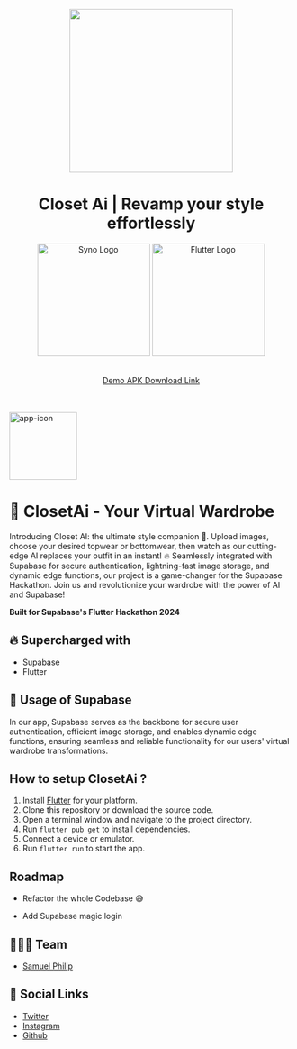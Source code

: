 <p align="center">
  <img src="https://i.postimg.cc/SNcwNHdf/promo.png" height="290"/></p>
  <h1 align="center"><strong>Closet Ai | Revamp your style effortlessly</strong></h1>
  <div align="center">
    <img src="https://i.ibb.co/QrHCr6T/supabase.png" alt="Syno Logo" width="200"  />
    <img src="https://i.ibb.co/Y01y0fc/flutter-logo.png" alt="Flutter Logo" width="200"/>
</div>
<br/>
<p align="center">
  <a href="https://drive.google.com/file/d/1VH6hNLjEf9rv1LEzmuWvthVoz3jKkaEz/view?usp=sharing">Demo APK Download Link</a>
</p>

<br/>
<br/>

<img width="120" alt="app-icon" src="https://i.postimg.cc/pTVS0TM0/logo.png">


# 👾 ClosetAi - Your Virtual Wardrobe

Introducing Closet AI: the ultimate style companion 🌟. Upload images, choose your desired topwear or bottomwear, then watch as our cutting-edge AI replaces your outfit in an instant! 🔥 Seamlessly integrated with Supabase for secure authentication, lightning-fast image storage, and dynamic edge functions, our project is a game-changer for the Supabase Hackathon. Join us and revolutionize your wardrobe with the power of AI and Supabase!

**Built for Supabase's Flutter Hackathon 2024**

## 🔥 Supercharged with

- Supabase
- Flutter

## 💚 Usage of Supabase
In our app, Supabase serves as the backbone for secure user authentication, efficient image storage, and enables dynamic edge functions, ensuring seamless and reliable functionality for our users' virtual wardrobe transformations.

## How to setup **ClosetAi** ?

1. Install [Flutter](https://flutter.dev/docs/get-started/install) for your platform.
2. Clone this repository or download the source code.
3. Open a terminal window and navigate to the project directory.
4. Run `flutter pub get` to install dependencies.
5. Connect a device or emulator.
6. Run `flutter run` to start the app.

## Roadmap

- Refactor the whole Codebase 😅

- Add Supabase magic login


## 🧑🏻‍💻 Team

- [Samuel Philip](https://github.com/ineffablesam)

## 🔗 Social Links

- [Twitter](https://twitter.com/samuelP09301972)
- [Instagram](https://www.instagram.com/ig_samuelsam/)
- [Github](https://github.com/ineffablesam/)
